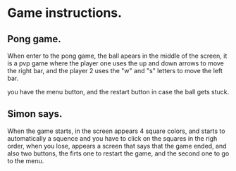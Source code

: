 # Game instructions.

## Pong game.
When enter to the pong game, the ball apears in the middle of the screen, it is a pvp game
where the player one uses the up and down arrows to move the right bar, and the player 2 uses
the "w" and "s" letters to move the left bar.

you have the menu button, and the restart button in case the ball gets stuck.

## Simon says.

When the game starts, in the screen appears 4 square colors, and starts to automatically a squence
and you have to click on the squares in the righ order, when you lose, appears a screen that says that the
game ended, and also two buttons, the firts one to restart the game, and the second one to go to the menu.

